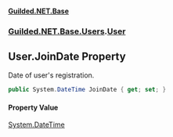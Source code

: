 
#### [Guilded.NET.Base](index 'index')
### [Guilded.NET.Base.Users](index#Guilded_NET_Base_Users 'Guilded.NET.Base.Users').[User](User 'Guilded.NET.Base.Users.User')
## User.JoinDate Property
Date of user's registration.  
```csharp
public System.DateTime JoinDate { get; set; }
```

#### Property Value
[System.DateTime](https://docs.microsoft.com/en-us/dotnet/api/System.DateTime 'System.DateTime')
